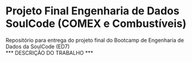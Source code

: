 # Projeto Final Engenharia de Dados SoulCode (COMEX e Combustíveis)

Repositório para entrega do projeto final do Bootcamp de Engenharia de Dados da SoulCode (ED7)  
*** DESCRIÇÃO DO TRABALHO ***
